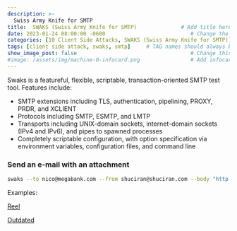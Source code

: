 ```yaml
---
description: >-
  Swiss Army Knife for SMTP
title:  SWAKS (Swiss Army Knife for SMTP)              # Add title here
date: 2023-01-24 08:00:00 -0600                           # Change the date to match completion date
categories: [10 Client Side Attacks, SWAKS (Swiss Army Knife for SMTP)]         # Change Templates to Writeup
tags: [client side attack, swaks, smtp]     # TAG names should always be lowercase; replace template with writeup, and add relevant tags
show_image_post: false                                    # Change this to true
#image: /assets/img/machine-0-infocard.png                # Add infocard image here for post preview image
---
```


Swaks is a featureful, flexible, scriptable, transaction-oriented SMTP test tool. Features include:

- SMTP extensions including TLS, authentication, pipelining, PROXY, PRDR, and XCLIENT
- Protocols including SMTP, ESMTP, and LMTP
- Transports including UNIX-domain sockets, internet-domain sockets (IPv4 and IPv6), and pipes to spawned processes
- Completely scriptable configuration, with option specification via environment variables, configuration files, and command line

### Send an e-mail with an attachment
```bash
swaks --to nico@megabank.com --from shuciran@shuciran.com --body "http://10.10.16.2" --header "Subject: RTF format procedure" --attach Invoice.rtf
```
Examples:

[Reel](https://shuciran.github.io/posts/Reel/#fnref:swaks)

[Outdated](https://shuciran.github.io/posts/Outdated/#fnref:swaks)